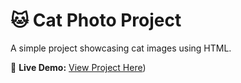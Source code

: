 # 🐱 Cat Photo Project  

A simple project showcasing cat images using HTML.  

🚀 **Live Demo:** [View Project Here](https://html-css-js-pi.vercel.app/))  

